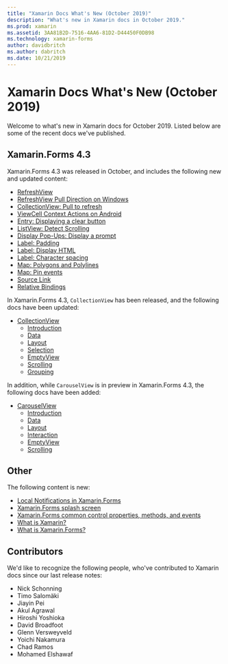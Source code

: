 ```yaml
---
title: "Xamarin Docs What's New (October 2019)"
description: "What's new in Xamarin docs in October 2019."
ms.prod: xamarin
ms.assetid: 3AA81B2D-7516-4AA6-81D2-D44450F0DB98
ms.technology: xamarin-forms
author: davidbritch
ms.author: dabritch
ms.date: 10/21/2019
---
```


# Xamarin Docs What's New (October 2019)

Welcome to what's new in Xamarin docs for October 2019. Listed below are some of the recent docs we've published.

## Xamarin.Forms 4.3

Xamarin.Forms 4.3 was released in October, and includes the following new and updated content:

- [RefreshView](~/xamarin-forms/user-interface/refreshview.md)
- [RefreshView Pull Direction on Windows](~/xamarin-forms/platform/windows/refreshview-pulldirection.md)
- [CollectionView: Pull to refresh](~/xamarin-forms/user-interface/collectionview/populate-data.md#pull-to-refresh)
- [ViewCell Context Actions on Android](~/xamarin-forms/platform/android/viewcell-context-actions.md)
- [Entry: Displaying a clear button](~/xamarin-forms/user-interface/text/entry.md#displaying-a-clear-button)
- [ListView: Detect Scrolling](~/xamarin-forms/user-interface/listview/interactivity.md#detect-scrolling)
- [Display Pop-Ups: Display a prompt](~/xamarin-forms/user-interface/pop-ups.md#display-a-prompt)
- [Label: Padding](~/xamarin-forms/user-interface/text/label.md#padding)
- [Label: Display HTML](~/xamarin-forms/user-interface/text/label.md#display-html)
- [Label: Character spacing](~/xamarin-forms/user-interface/text/label.md#character-spacing)
- [Map: Polygons and Polylines](~/xamarin-forms/user-interface/map/polygons.md)
- [Map: Pin events](~/xamarin-forms/user-interface/map/pins.md#interact-with-a-pin)
- [Source Link](~/xamarin-forms/internals/sourcelink.md)
- [Relative Bindings](~/xamarin-forms/app-fundamentals/data-binding/relative-bindings.md)

In Xamarin.Forms 4.3, `CollectionView` has been released, and the following docs have been updated:

- [CollectionView](~/xamarin-forms/user-interface/collectionview/index.md)
  - [Introduction](~/xamarin-forms/user-interface/collectionview/introduction.md)
  - [Data](~/xamarin-forms/user-interface/collectionview/populate-data.md)
  - [Layout](~/xamarin-forms/user-interface/collectionview/layout.md)
  - [Selection](~/xamarin-forms/user-interface/collectionview/selection.md)
  - [EmptyView](~/xamarin-forms/user-interface/collectionview/emptyview.md)
  - [Scrolling](~/xamarin-forms/user-interface/collectionview/scrolling.md)
  - [Grouping](~/xamarin-forms/user-interface/collectionview/grouping.md)

In addition, while `CarouselView` is in preview in Xamarin.Forms 4.3, the following docs have been added:

- [CarouselView](~/xamarin-forms/user-interface/carouselview/index.md)
  - [Introduction](~/xamarin-forms/user-interface/carouselview/introduction.md)
  - [Data](~/xamarin-forms/user-interface/carouselview/populate-data.md)
  - [Layout](~/xamarin-forms/user-interface/carouselview/layout.md)
  - [Interaction](~/xamarin-forms/user-interface/carouselview/interaction.md)
  - [EmptyView](~/xamarin-forms/user-interface/carouselview/emptyview.md)
  - [Scrolling](~/xamarin-forms/user-interface/carouselview/scrolling.md)

## Other

The following content is new:

- [Local Notifications in Xamarin.Forms](~/xamarin-forms/app-fundamentals/local-notifications.md)
- [Xamarin.Forms splash screen](~/xamarin-forms/user-interface/splashscreen.md)
- [Xamarin.Forms common control properties, methods, and events](~/xamarin-forms/user-interface/controls/common-properties.md)
- [What is Xamarin?](~/get-started/what-is-xamarin.md)
- [What is Xamarin.Forms?](~/get-started/what-is-xamarin-forms.md)

## Contributors

We'd like to recognize the following people, who've contributed to Xamarin docs since our last release notes:

- Nick Schonning
- Timo Salomäki
- Jiayin Pei
- Akul Agrawal
- Hiroshi Yoshioka
- David Broadfoot
- Glenn Versweyveld
- Yoichi Nakamura
- Chad Ramos
- Mohamed Elshawaf
